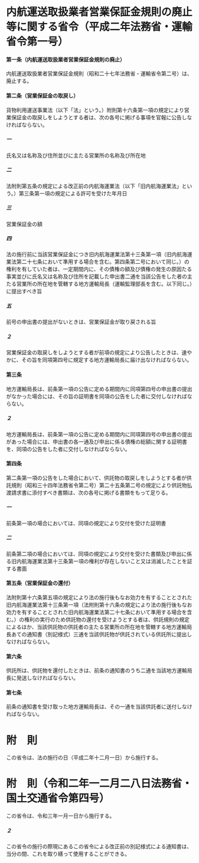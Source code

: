# 内航運送取扱業者営業保証金規則の廃止等に関する省令（平成二年法務省・運輸省令第一号）
#### 第一条（内航運送取扱業者営業保証金規則の廃止）
内航運送取扱業者営業保証金規則（昭和二十七年法務省・運輸省令第二号）は、廃止する。
#### 第二条（営業保証金の取戻し）
貨物利用運送事業法（以下「法」という。）附則第十六条第一項の規定により営業保証金の取戻しをしようとする者は、次の各号に掲げる事項を官報に公告しなければならない。
##### 一
氏名又は名称及び住所並びに主たる営業所の名称及び所在地
##### 二
法附則第五条の規定による改正前の内航海運業法（以下「旧内航海運業法」という。）第三条第一項の規定による許可を受けた年月日
##### 三
営業保証金の額
##### 四
法の施行前に当該営業保証金につき旧内航海運業法第十三条第一項（旧内航海運業法第二十七条において準用する場合を含む。第四条第二号において同じ。）の権利を有していた者は、一定期間内に、その債権の額及び債権の発生の原因たる事実並びに氏名又は名称及び住所を記載した申出書二通を当該公告をした者の主たる営業所の所在地を管轄する地方運輸局長（運輸監理部長を含む。以下同じ。）に提出すべき旨
##### 五
前号の申出書の提出がないときは、営業保証金が取り戻される旨
##### ２
営業保証金の取戻しをしようとする者が前項の規定により公告したときは、速やかに、その旨を同項第四号に規定する地方運輸局長に届け出なければならない。
#### 第三条
地方運輸局長は、前条第一項の公告に定める期間内に同項第四号の申出書の提出がなかった場合には、その旨の証明書を同項の公告をした者に交付しなければならない。
##### ２
地方運輸局長は、前条第一項の公告に定める期間内に同項第四号の申出書の提出があった場合には、申出書の各一通及び申出に係る債権の総額に関する証明書を、同項の公告をした者に交付しなければならない。
#### 第四条
第二条第一項の公告をした場合において、供託物の取戻しをしようとする者が供託規則（昭和三十四年法務省令第二号）第二十五条第二号の規定により供託物払渡請求書に添付すべき書類は、次の各号に掲げる書類をもって足りる。
##### 一
前条第一項の場合においては、同項の規定により交付を受けた証明書
##### 二
前条第二項の場合においては、同項の規定により交付を受けた書類及び申出に係る旧内航海運業法第十三条第一項の権利が存在しないこと又は消滅したことを証する書面
#### 第五条（営業保証金の還付）
法附則第十六条第五項の規定により法の施行後もなお効力を有することとされた旧内航海運業法第十三条第一項（法附則第十六条の規定により法の施行後もなお効力を有することとされた旧内航海運業法第二十七条において準用する場合を含む。）の権利の実行のため供託物の還付を受けようとする者は、供託規則の規定によるほか、当該供託物の供託者の主たる営業所の所在地を管轄する地方運輸局長あての通知書（別記様式）三通を当該供託物が供託されている供託所に提出しなければならない。
#### 第六条
供託所は、供託物を還付したときは、前条の通知書のうち二通を当該地方運輸局長に発送しなければならない。
#### 第七条
前条の通知書を受け取った地方運輸局長は、その一通を当該供託者に送付しなければならない。
# 附　則
この省令は、法の施行の日（平成二年十二月一日）から施行する。
# 附　則（令和二年一二月二八日法務省・国土交通省令第四号）
この省令は、令和三年一月一日から施行する。
##### ２
この省令の施行の際現にあるこの省令による改正前の別記様式による通知書は、当分の間、これを取り繕って使用することができる。

